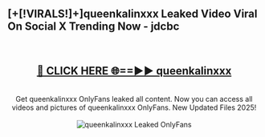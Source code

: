 <h2>[+[!VIRALS!]+]queenkalinxxx Leaked Video Viral On Social X Trending Now - jdcbc</h2>
<br>
<div align="center">
<h2><a href="https://libra.edu.pl?queenkalinxxx" rel="nofollow">🔴 CLICK HERE 🌐==►► queenkalinxxx</a></h2>
<br>
Get queenkalinxxx OnlyFans leaked all content. Now you can access all videos and pictures of queenkalinxxx OnlyFans. New Updated Files 2025!
<br>
<br>
<a href="https://libra.edu.pl?queenkalinxxx" rel="nofollow" data-target="animated-image.originalLink"><img src="https://i.ibb.co.com/WyWwxjT/player-gif2.gif" alt="queenkalinxxx Leaked OnlyFans" style="max-width: 100%; display: inline-block;" data-target="animated-image.originalImage"></a>
</div>
<br>